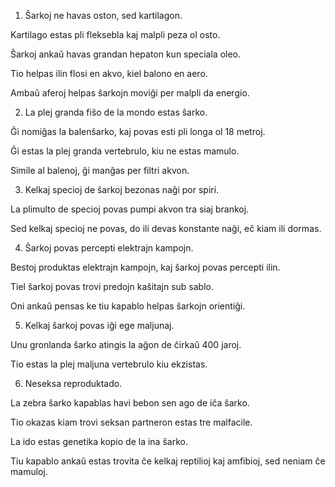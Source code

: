 1) Ŝarkoj ne havas oston, sed kartilagon.

Kartilago estas pli fleksebla kaj malpli peza ol osto.

Ŝarkoj ankaŭ havas grandan hepaton kun speciala oleo.

Tio helpas ilin flosi en akvo, kiel balono en aero.

Ambaŭ aferoj helpas ŝarkojn moviĝi per malpli da energio.

2) La plej granda fiŝo de la mondo estas ŝarko.

Ĝi nomiĝas la balenŝarko, kaj povas esti pli longa ol 18 metroj.

Ĝi estas la plej granda vertebrulo, kiu ne estas mamulo.

Simile al balenoj, ĝi manĝas per filtri akvon.

3) Kelkaj specioj de ŝarkoj bezonas naĝi por spiri.

La plimulto de specioj povas pumpi akvon tra siaj brankoj.

Sed kelkaj specioj ne povas, do ili devas konstante naĝi, eĉ kiam ili dormas.

4) Ŝarkoj povas percepti elektrajn kampojn.

Bestoj produktas elektrajn kampojn, kaj ŝarkoj povas percepti ilin.

Tiel ŝarkoj povas trovi predojn kaŝitajn sub sablo.

Oni ankaŭ pensas ke tiu kapablo helpas ŝarkojn orientiĝi.

5) Kelkaj ŝarkoj povas iĝi ege maljunaj.

Unu gronlanda ŝarko atingis la aĝon de ĉirkaŭ 400 jaroj.

Tio estas la plej maljuna vertebrulo kiu ekzistas.

6) Neseksa reproduktado.

La zebra ŝarko kapablas havi bebon sen ago de iĉa ŝarko.

Tio okazas kiam trovi seksan partneron estas tre malfacile.

La ido estas genetika kopio de la ina ŝarko.

Tiu kapablo ankaŭ estas trovita ĉe kelkaj reptilioj kaj amfibioj, sed neniam ĉe mamuloj.
